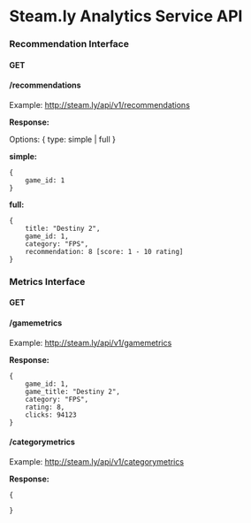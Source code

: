 # Steam.ly Analytics Service API

### Recommendation Interface

#### GET

#### /recommendations

Example: http://steam.ly/api/v1/recommendations

__Response:__

Options: { type: simple | full }


**simple:**
```
{
	game_id: 1
}
```

**full:**
```
{
	title: "Destiny 2",
	game_id: 1,
	category: "FPS",
	recommendation: 8 [score: 1 - 10 rating]
}
```


### Metrics Interface

#### GET

#### /gamemetrics

Example: http://steam.ly/api/v1/gamemetrics

__Response:__

```
{
	game_id: 1,
	game_title: "Destiny 2",
	category: "FPS",
	rating: 8,
	clicks: 94123
}
```

#### /categorymetrics

Example: http://steam.ly/api/v1/categorymetrics

__Response:__	

```
{
	
}
```





